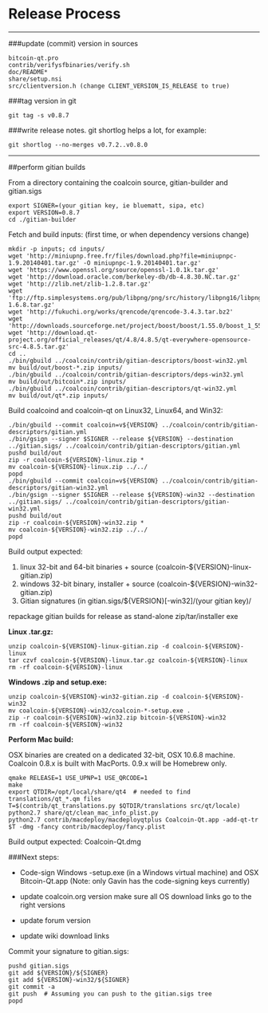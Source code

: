 Release Process
====================

* * *

###update (commit) version in sources


	bitcoin-qt.pro
	contrib/verifysfbinaries/verify.sh
	doc/README*
	share/setup.nsi
	src/clientversion.h (change CLIENT_VERSION_IS_RELEASE to true)

###tag version in git

	git tag -s v0.8.7

###write release notes. git shortlog helps a lot, for example:

	git shortlog --no-merges v0.7.2..v0.8.0

* * *

##perform gitian builds

 From a directory containing the coalcoin source, gitian-builder and gitian.sigs
  
	export SIGNER=(your gitian key, ie bluematt, sipa, etc)
	export VERSION=0.8.7
	cd ./gitian-builder

 Fetch and build inputs: (first time, or when dependency versions change)

	mkdir -p inputs; cd inputs/
	wget 'http://miniupnp.free.fr/files/download.php?file=miniupnpc-1.9.20140401.tar.gz' -O miniupnpc-1.9.20140401.tar.gz'
	wget 'https://www.openssl.org/source/openssl-1.0.1k.tar.gz'
	wget 'http://download.oracle.com/berkeley-db/db-4.8.30.NC.tar.gz'
	wget 'http://zlib.net/zlib-1.2.8.tar.gz'
	wget 'ftp://ftp.simplesystems.org/pub/libpng/png/src/history/libpng16/libpng-1.6.8.tar.gz'
	wget 'http://fukuchi.org/works/qrencode/qrencode-3.4.3.tar.bz2'
	wget 'http://downloads.sourceforge.net/project/boost/boost/1.55.0/boost_1_55_0.tar.bz2'
	wget 'http://download.qt-project.org/official_releases/qt/4.8/4.8.5/qt-everywhere-opensource-src-4.8.5.tar.gz'
	cd ..
	./bin/gbuild ../coalcoin/contrib/gitian-descriptors/boost-win32.yml
	mv build/out/boost-*.zip inputs/
	./bin/gbuild ../coalcoin/contrib/gitian-descriptors/deps-win32.yml
	mv build/out/bitcoin*.zip inputs/
	./bin/gbuild ../coalcoin/contrib/gitian-descriptors/qt-win32.yml
	mv build/out/qt*.zip inputs/

 Build coalcoind and coalcoin-qt on Linux32, Linux64, and Win32:
  
	./bin/gbuild --commit coalcoin=v${VERSION} ../coalcoin/contrib/gitian-descriptors/gitian.yml
	./bin/gsign --signer $SIGNER --release ${VERSION} --destination ../gitian.sigs/ ../coalcoin/contrib/gitian-descriptors/gitian.yml
	pushd build/out
	zip -r coalcoin-${VERSION}-linux.zip *
	mv coalcoin-${VERSION}-linux.zip ../../
	popd
	./bin/gbuild --commit coalcoin=v${VERSION} ../coalcoin/contrib/gitian-descriptors/gitian-win32.yml
	./bin/gsign --signer $SIGNER --release ${VERSION}-win32 --destination ../gitian.sigs/ ../coalcoin/contrib/gitian-descriptors/gitian-win32.yml
	pushd build/out
	zip -r coalcoin-${VERSION}-win32.zip *
	mv coalcoin-${VERSION}-win32.zip ../../
	popd

  Build output expected:

  1. linux 32-bit and 64-bit binaries + source (coalcoin-${VERSION}-linux-gitian.zip)
  2. windows 32-bit binary, installer + source (coalcoin-${VERSION}-win32-gitian.zip)
  3. Gitian signatures (in gitian.sigs/${VERSION}[-win32]/(your gitian key)/

repackage gitian builds for release as stand-alone zip/tar/installer exe

**Linux .tar.gz:**

	unzip coalcoin-${VERSION}-linux-gitian.zip -d coalcoin-${VERSION}-linux
	tar czvf coalcoin-${VERSION}-linux.tar.gz coalcoin-${VERSION}-linux
	rm -rf coalcoin-${VERSION}-linux

**Windows .zip and setup.exe:**

	unzip coalcoin-${VERSION}-win32-gitian.zip -d coalcoin-${VERSION}-win32
	mv coalcoin-${VERSION}-win32/coalcoin-*-setup.exe .
	zip -r coalcoin-${VERSION}-win32.zip bitcoin-${VERSION}-win32
	rm -rf coalcoin-${VERSION}-win32

**Perform Mac build:**

  OSX binaries are created on a dedicated 32-bit, OSX 10.6.8 machine.
  Coalcoin 0.8.x is built with MacPorts.  0.9.x will be Homebrew only.

	qmake RELEASE=1 USE_UPNP=1 USE_QRCODE=1
	make
	export QTDIR=/opt/local/share/qt4  # needed to find translations/qt_*.qm files
	T=$(contrib/qt_translations.py $QTDIR/translations src/qt/locale)
	python2.7 share/qt/clean_mac_info_plist.py
	python2.7 contrib/macdeploy/macdeployqtplus Coalcoin-Qt.app -add-qt-tr $T -dmg -fancy contrib/macdeploy/fancy.plist

 Build output expected: Coalcoin-Qt.dmg

###Next steps:

* Code-sign Windows -setup.exe (in a Windows virtual machine) and
  OSX Bitcoin-Qt.app (Note: only Gavin has the code-signing keys currently)

* update coalcoin.org version
  make sure all OS download links go to the right versions

* update forum version

* update wiki download links

Commit your signature to gitian.sigs:

	pushd gitian.sigs
	git add ${VERSION}/${SIGNER}
	git add ${VERSION}-win32/${SIGNER}
	git commit -a
	git push  # Assuming you can push to the gitian.sigs tree
	popd

